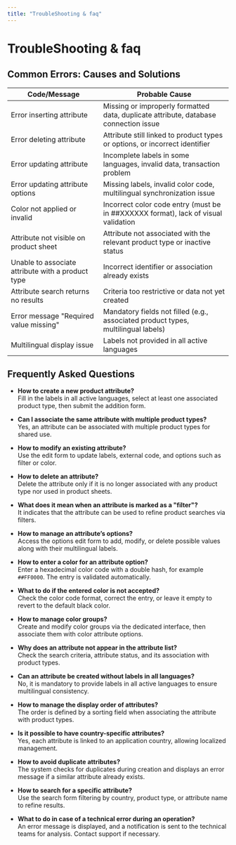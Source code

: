 ```yaml
---
title: "TroubleShooting & faq"
---
```


# TroubleShooting & faq

## Common Errors: Causes and Solutions

| Code/Message                         | Probable Cause                                                                                   |
|------------------------------------|------------------------------------------------------------------------------------------------|
| Error inserting attribute           | Missing or improperly formatted data, duplicate attribute, database connection issue            |
| Error deleting attribute            | Attribute still linked to product types or options, or incorrect identifier                      |
| Error updating attribute            | Incomplete labels in some languages, invalid data, transaction problem                           |
| Error updating attribute options    | Missing labels, invalid color code, multilingual synchronization issue                           |
| Color not applied or invalid        | Incorrect color code entry (must be in ##XXXXXX format), lack of visual validation               |
| Attribute not visible on product sheet | Attribute not associated with the relevant product type or inactive status                      |
| Unable to associate attribute with a product type | Incorrect identifier or association already exists                                  |
| Attribute search returns no results | Criteria too restrictive or data not yet created                                                |
| Error message "Required value missing" | Mandatory fields not filled (e.g., associated product types, multilingual labels)             |
| Multilingual display issue          | Labels not provided in all active languages                                                     |

## Frequently Asked Questions

- **How to create a new product attribute?**  
  Fill in the labels in all active languages, select at least one associated product type, then submit the addition form.

- **Can I associate the same attribute with multiple product types?**  
  Yes, an attribute can be associated with multiple product types for shared use.

- **How to modify an existing attribute?**  
  Use the edit form to update labels, external code, and options such as filter or color.

- **How to delete an attribute?**  
  Delete the attribute only if it is no longer associated with any product type nor used in product sheets.

- **What does it mean when an attribute is marked as a "filter"?**  
  It indicates that the attribute can be used to refine product searches via filters.

- **How to manage an attribute’s options?**  
  Access the options edit form to add, modify, or delete possible values along with their multilingual labels.

- **How to enter a color for an attribute option?**  
  Enter a hexadecimal color code with a double hash, for example `##FF0000`. The entry is validated automatically.

- **What to do if the entered color is not accepted?**  
  Check the color code format, correct the entry, or leave it empty to revert to the default black color.

- **How to manage color groups?**  
  Create and modify color groups via the dedicated interface, then associate them with color attribute options.

- **Why does an attribute not appear in the attribute list?**  
  Check the search criteria, attribute status, and its association with product types.

- **Can an attribute be created without labels in all languages?**  
  No, it is mandatory to provide labels in all active languages to ensure multilingual consistency.

- **How to manage the display order of attributes?**  
  The order is defined by a sorting field when associating the attribute with product types.

- **Is it possible to have country-specific attributes?**  
  Yes, each attribute is linked to an application country, allowing localized management.

- **How to avoid duplicate attributes?**  
  The system checks for duplicates during creation and displays an error message if a similar attribute already exists.

- **How to search for a specific attribute?**  
  Use the search form filtering by country, product type, or attribute name to refine results.

- **What to do in case of a technical error during an operation?**  
  An error message is displayed, and a notification is sent to the technical teams for analysis. Contact support if necessary.